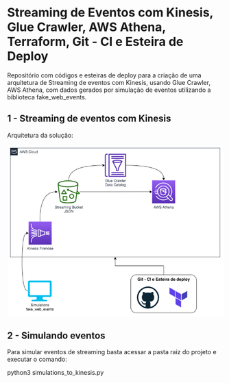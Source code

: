 # Streaming de Eventos com Kinesis, Glue Crawler, AWS Athena, Terraform, Git - CI e Esteira de Deploy


Repositório com códigos e esteiras de deploy para a criação de uma arquitetura de Streaming de eventos com Kinesis, usando Glue Crawler, AWS Athena, com dados gerados por simulação de eventos utilizando a biblioteca fake_web_events.


## 1 - Streaming de eventos com Kinesis


Arquitetura da solução:

![delta](img/streaming-kinesis.png)


## 2 - Simulando eventos

Para simular eventos de streaming basta acessar a pasta raiz do projeto e executar o comando:

python3 simulations_to_kinesis.py